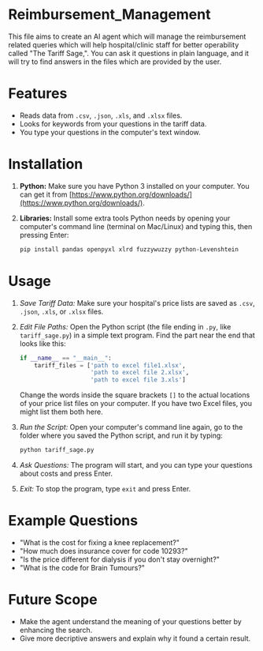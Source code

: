 # Reimbursement_Management
This file aims to create an AI agent which will manage the reimbursement related queries which will help hospital/clinic staff for better operability called "The Tariff Sage,". You can ask it questions in plain language, and it will try to find answers in the files which are provided by the user.

# Features

* Reads data from `.csv`, `.json`, `.xls`, and `.xlsx` files.
* Looks for keywords from your questions in the tariff data.
* You type your questions in the computer's text window.

# Installation

1.  **Python:** Make sure you have Python 3 installed on your computer. You can get it from [https://www.python.org/downloads/](https://www.python.org/downloads/).

2.  **Libraries:** Install some extra tools Python needs by opening your computer's command line (terminal on Mac/Linux) and typing this, then pressing Enter:

    ```bash
    pip install pandas openpyxl xlrd fuzzywuzzy python-Levenshtein
    ```

# Usage

1.  *Save Tariff Data:* Make sure your hospital's price lists are saved as `.csv`, `.json`, `.xls`, or `.xlsx` files.

2.  *Edit File Paths:* Open the Python script (the file ending in `.py`, like `tariff_sage.py`) in a simple text program. Find the part near the end that looks like this:

    ```python
    if __name__ == "__main__":
        tariff_files = ['path to excel file1.xlsx',
                        'path to excel file 2.xlsx',
                        'path to excel file 3.xls']
    ```

    Change the words inside the square brackets `[]` to the actual locations of your price list files on your computer. If you have two Excel files, you might list them both here.

3.  *Run the Script:* Open your computer's command line again, go to the folder where you saved the Python script, and run it by typing:

    ```bash
    python tariff_sage.py
    ```

4.  *Ask Questions:* The program will start, and you can type your questions about costs and press Enter.

5.  *Exit:* To stop the program, type `exit` and press Enter.

# Example Questions

* "What is the cost for fixing a knee replacement?"
* "How much does insurance cover for code 10293?"
* "Is the price different for dialysis if you don't stay overnight?"
* "What is the code for Brain Tumours?" 


# Future Scope

* Make the agent understand the meaning of your questions better by enhancing the search.
* Give more decriptive answers and explain why it found a certain result.
